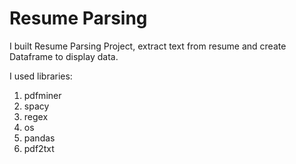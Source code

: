 # Resume Parsing

I built Resume Parsing Project, extract text from resume and create Dataframe to display data.

I used libraries: 
1. pdfminer
2. spacy
3. regex
4. os
5. pandas
6. pdf2txt
